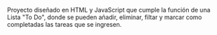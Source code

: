 Proyecto diseñado en HTML y JavaScript que cumple la función de una Lista "To Do", donde se pueden añadir, eliminar, filtar y marcar como completadas las tareas que se ingresen.
